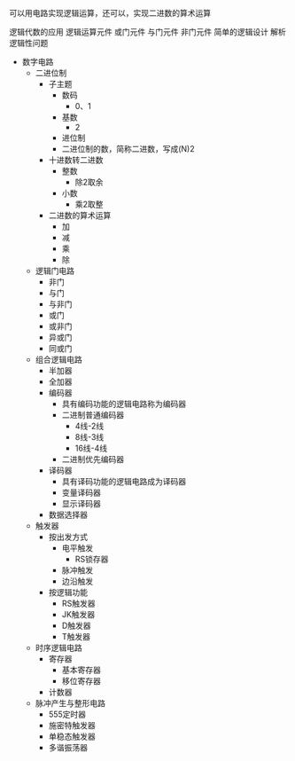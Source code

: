 
可以用电路实现逻辑运算，还可以，实现二进数的算术运算

逻辑代数的应用
逻辑运算元件
或门元件
与门元件
非门元件
简单的逻辑设计
解析逻辑性问题

- 数字电路
    - 二进位制
        - 子主题
            - 数码
                - 0、1
            - 基数
                - 2
            - 进位制
            - 二进位制的数，简称二进数，写成(N)2
        - 十进数转二进数
            - 整数
                - 除2取余
            - 小数
                - 乘2取整
        - 二进数的算术运算
            - 加
            - 减
            - 乘
            - 除
    - 逻辑门电路
        - 非门
        - 与门
        - 与非门
        - 或门
        - 或非门
        - 异或门
        - 同或门
    - 组合逻辑电路
        - 半加器
        - 全加器
        - 编码器
            - 具有编码功能的逻辑电路称为编码器
            - 二进制普通编码器
                - 4线-2线
                - 8线-3线
                - 16线-4线
            - 二进制优先编码器
        - 译码器
            - 具有译码功能的逻辑电路成为译码器
            - 变量译码器
            - 显示译码器
        - 数据选择器
    - 触发器
        - 按出发方式
            - 电平触发
                - RS锁存器
            - 脉冲触发
            - 边沿触发
        - 按逻辑功能
            - RS触发器
            - JK触发器
            - D触发器
            - T触发器
    - 时序逻辑电路
        - 寄存器
            - 基本寄存器
            - 移位寄存器
        - 计数器
    - 脉冲产生与整形电路
        - 555定时器
        - 施密特触发器
        - 单稳态触发器
        - 多谐振荡器
